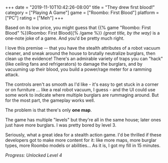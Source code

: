 +++
date = "2019-11-10T10:42:26-08:00"
title = "They drew first blood!"
category = ["Playing A Game"]
game = ["Roombo: First Blood"]
platform = ["PC"]
rating = ["Meh"]
+++

Based on its low price, you might guess that {{% game "Roombo: First Blood" %}}Roombo: First Blood{{% /game %}} <i>(great title, by the way)</i> is a one-note joke of a game.  And you'd be pretty much right.

I love this premise -- that you have the stealth attributes of a robot vacuum cleaner, and sneak around the house to brutally neutralize burglars, then clean up the evidence!  There's an admirable variety of traps you can "hack" (like ceiling fans and refrigerators) to damage the burglars, and by vacuuming up their blood, you build a power/rage meter for a ramming attack.

The controls aren't as smooth as I'd like - it's easy to get stuck in a corner or on furniture ... like a real robot vacuum, I guess - and the UI could use some work to indicate where multiple burglars are rummaging around.  But for the most part, the gameplay works well.

The problem is that there's only <b>one map</b>.

The game has multiple "levels" but they're all in the same house; later ones just have more burglars.  I was pretty bored by level 3.

Seriously, what a great idea for a stealth action game.  I'd be thrilled if these developers got to make more content for it: like more maps, more burglar types, more Roombo models or abilities...  As it is, I got my fill in 15 minutes.

<i>Progress: Unlocked Level 4</i>
